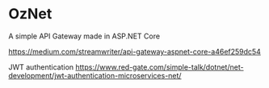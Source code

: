 # OzNet
A simple API Gateway made in ASP.NET Core

https://medium.com/streamwriter/api-gateway-aspnet-core-a46ef259dc54

JWT authentication
https://www.red-gate.com/simple-talk/dotnet/net-development/jwt-authentication-microservices-net/
